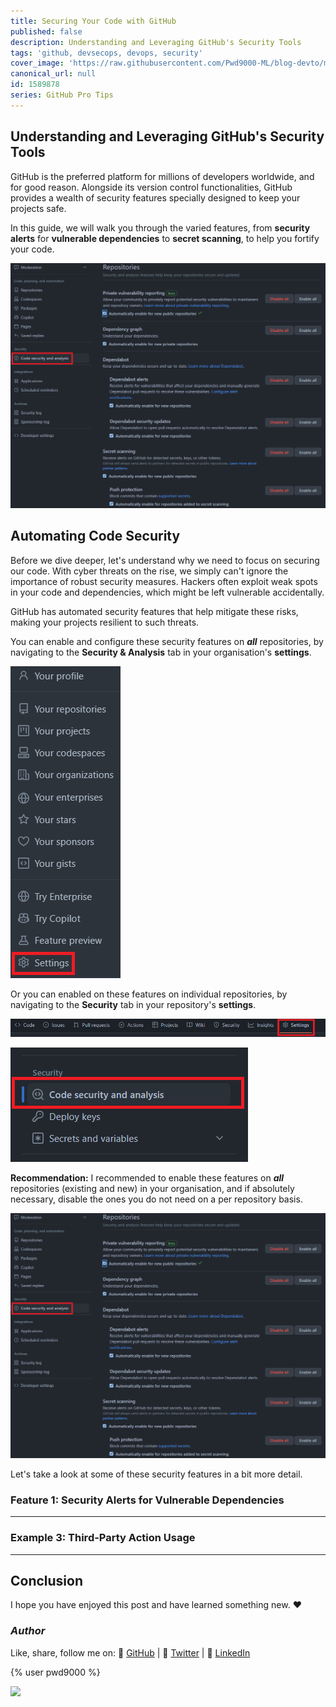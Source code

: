 ```yaml
---
title: Securing Your Code with GitHub
published: false
description: Understanding and Leveraging GitHub's Security Tools
tags: 'github, devsecops, devops, security'
cover_image: 'https://raw.githubusercontent.com/Pwd9000-ML/blog-devto/main/posts/2023/GitHub-Code-Security/assets/main-gh-tips.png'
canonical_url: null
id: 1589878
series: GitHub Pro Tips
---
```


## Understanding and Leveraging GitHub's Security Tools

GitHub is the preferred platform for millions of developers worldwide, and for good reason. Alongside its version control functionalities, GitHub provides a wealth of security features specially designed to keep your projects safe.

In this guide, we will walk you through the varied features, from **security alerts** for **vulnerable dependencies** to **secret scanning**, to help you fortify your code.

![image.png](https://raw.githubusercontent.com/Pwd9000-ML/blog-devto/main/posts/2023/GitHub-Code-Security/assets/orgsec.png)

## Automating Code Security

Before we dive deeper, let's understand why we need to focus on securing our code. With cyber threats on the rise, we simply can't ignore the importance of robust security measures. Hackers often exploit weak spots in your code and dependencies, which might be left vulnerable accidentally.  

GitHub has automated security features that help mitigate these risks, making your projects resilient to such threats.

You can enable and configure these security features on **_all_** repositories, by navigating to the **Security & Analysis** tab in your organisation's **settings**.

![image.png](https://raw.githubusercontent.com/Pwd9000-ML/blog-devto/main/posts/2023/GitHub-Code-Security/assets/orgsec2.png)

Or you can enabled on these features on individual repositories, by navigating to the **Security** tab in your repository's **settings**.

![image.png](https://raw.githubusercontent.com/Pwd9000-ML/blog-devto/main/posts/2023/GitHub-Code-Security/assets/repo-sec.png)

![image.png](https://raw.githubusercontent.com/Pwd9000-ML/blog-devto/main/posts/2023/GitHub-Code-Security/assets/repo-sec2.png)  

**Recommendation:** I recommended to enable these features on **_all_** repositories (existing and new) in your organisation, and if absolutely necessary, disable the ones you do not need on a per repository basis.  

![image.png](https://raw.githubusercontent.com/Pwd9000-ML/blog-devto/main/posts/2023/GitHub-Code-Security/assets/orgsec.png)  

Let's take a look at some of these security features in a bit more detail.  

### Feature 1: Security Alerts for Vulnerable Dependencies

---

### Example 3: Third-Party Action Usage

---

## Conclusion

I hope you have enjoyed this post and have learned something new. :heart:

### _Author_

Like, share, follow me on: :octopus: [GitHub](https://github.com/Pwd9000-ML) | :penguin: [Twitter](https://twitter.com/pwd9000) | :space_invader: [LinkedIn](https://www.linkedin.com/in/marcel-l-61b0a96b/)

{% user pwd9000 %}

<a href="https://www.buymeacoffee.com/pwd9000"><img src="https://img.buymeacoffee.com/button-api/?text=Buy me a coffee&emoji=&slug=pwd9000&button_colour=FFDD00&font_colour=000000&font_family=Cookie&outline_colour=000000&coffee_colour=ffffff"></a>
